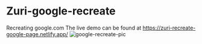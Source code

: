 # Zuri-google-recreate
Recreating google.com
The live demo can be found at https://zuri-recreate-google-page.netlify.app/
![google-recreate-pic](https://user-images.githubusercontent.com/66884694/114288540-d114a700-9a68-11eb-9c35-43a02da6d908.jpg)
